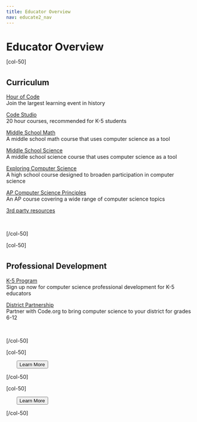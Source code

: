 ```yaml
---
title: Educator Overview
nav: educate2_nav
---
```


<h1 style="margin-bottom:0px">Educator Overview</h1>

[col-50]

<h2 style="margin-top:35px">Curriculum</h2>

[Hour of Code](http://hourofcode.com)
<br/>
Join the largest learning event in history

[Code Studio](http://studio.code.org/)
<br/>
20 hour courses, recommended for K-5 students

[Middle School Math](http://code.org/curriculum/msm/)
<br/>
A middle school math course that uses computer science as a tool 

[Middle School Science](http://code.org/curriculum/mss/)
<br/>
A middle school science course that uses computer science as a tool 

[Exploring Computer Science](http://www.exploringcs.org)
<br/>
A high school course designed to broaden participation in computer science

[AP Computer Science Principles](http://code.org/educate2/csp/)
<br/>
An AP course covering a wide range of computer science topics

[3rd party resources](http://code.org/educate2/3rdparty/) 

<br/>

[/col-50]

[col-50]

<h2 style="margin-top:35px">Professional Development</h2>

[K-5 Program](http://code.org/educate/k5)
<br/>
Sign up now for computer science professional development for K-5 educators

[District Partnership](http://code.org/educate/districts)
<br/>
Partner with Code.org to bring computer science to your district for grades 6-12

<br/>

[/col-50]


<div style="clear:both"/>

[col-50]

&nbsp;&nbsp;&nbsp;&nbsp;&nbsp;&nbsp;
[<button>Learn More</button>](http://code.org/educate2/curriculum)

[/col-50]

[col-50]

&nbsp;&nbsp;&nbsp;&nbsp;&nbsp;&nbsp;
[<button>Learn More</button>](http://code.org/educate2/professional-development)

[/col-50]



